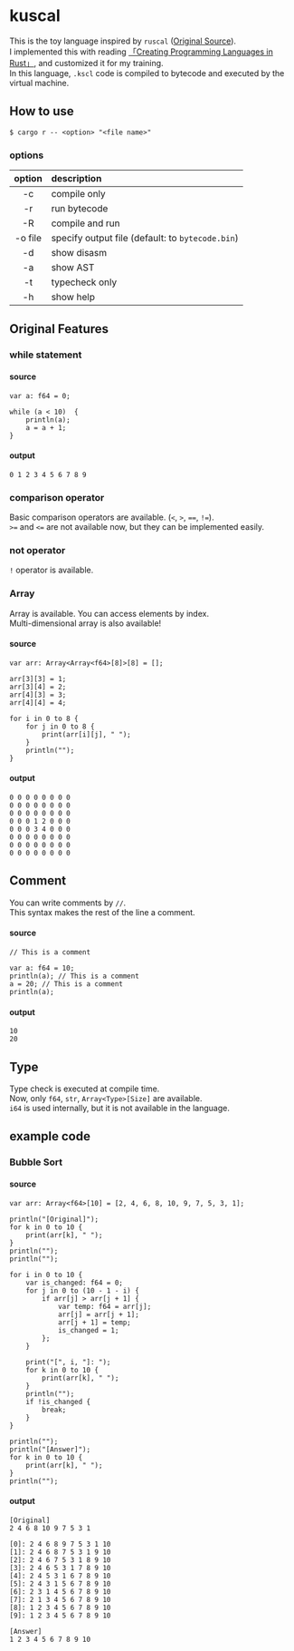 # kuscal

This is the toy language inspired by `ruscal` ([Original Source](https://github.com/msakuta/ruscal)).<br>
I implemented this with reading [「Creating Programming Languages in Rust」](https://gihyo.jp/book/2024/978-4-297-14192-9), and customized it for my training.<br>
In this language, `.kscl` code is compiled to bytecode and executed by the virtual machine.

## How to use
```
$ cargo r -- <option> "<file name>"
```

### options

| option | description |
|:---:|:---|
| -c | compile only |
| -r | run bytecode |
| -R | compile and run |
| -o file | specify output file (default: to `bytecode.bin`) |
| -d | show disasm |
| -a | show AST |
| -t | typecheck only |
| -h | show help |

## Original Features

### while statement
#### source
```
var a: f64 = 0;

while (a < 10)  {
    println(a);
    a = a + 1;
}
```

#### output
```
0 1 2 3 4 5 6 7 8 9
```

### comparison operator
Basic comparison operators are available. (`<`, `>`, `==`, `!=`).<br>
`>=` and `<=` are not available now, but they can be implemented easily.

### not operator
`!` operator is available.

### Array
Array is available. You can access elements by index.<br>
Multi-dimensional array is also available!

#### source
```
var arr: Array<Array<f64>[8]>[8] = [];

arr[3][3] = 1;
arr[3][4] = 2;
arr[4][3] = 3;
arr[4][4] = 4;

for i in 0 to 8 {
    for j in 0 to 8 {
        print(arr[i][j], " ");
    }
    println("");
}
```

#### output
```
0 0 0 0 0 0 0 0
0 0 0 0 0 0 0 0
0 0 0 0 0 0 0 0
0 0 0 1 2 0 0 0
0 0 0 3 4 0 0 0
0 0 0 0 0 0 0 0
0 0 0 0 0 0 0 0
0 0 0 0 0 0 0 0
```

## Comment
You can write comments by `//`.<br>
This syntax makes the rest of the line a comment.

#### source
```
// This is a comment

var a: f64 = 10;
println(a); // This is a comment
a = 20; // This is a comment
println(a);
```

#### output
```
10
20
```

## Type
Type check is executed at compile time.<br>
Now, only `f64`, `str`, `Array<Type>[Size]` are available.<br>
`i64` is used internally, but it is not available in the language.

## example code
### Bubble Sort
#### source
```
var arr: Array<f64>[10] = [2, 4, 6, 8, 10, 9, 7, 5, 3, 1];

println("[Original]");
for k in 0 to 10 {
    print(arr[k], " ");
}
println("");
println("");

for i in 0 to 10 {
    var is_changed: f64 = 0;
    for j in 0 to (10 - 1 - i) {
        if arr[j] > arr[j + 1] {
            var temp: f64 = arr[j];
            arr[j] = arr[j + 1];
            arr[j + 1] = temp;
            is_changed = 1;
        };
    }

    print("[", i, "]: ");
    for k in 0 to 10 {
        print(arr[k], " ");
    }
    println("");
    if !is_changed {
        break;
    }
}

println("");
println("[Answer]");
for k in 0 to 10 {
    print(arr[k], " ");
}
println("");
```

#### output
```
[Original]
2 4 6 8 10 9 7 5 3 1

[0]: 2 4 6 8 9 7 5 3 1 10
[1]: 2 4 6 8 7 5 3 1 9 10
[2]: 2 4 6 7 5 3 1 8 9 10
[3]: 2 4 6 5 3 1 7 8 9 10
[4]: 2 4 5 3 1 6 7 8 9 10
[5]: 2 4 3 1 5 6 7 8 9 10
[6]: 2 3 1 4 5 6 7 8 9 10
[7]: 2 1 3 4 5 6 7 8 9 10
[8]: 1 2 3 4 5 6 7 8 9 10
[9]: 1 2 3 4 5 6 7 8 9 10

[Answer]
1 2 3 4 5 6 7 8 9 10
```


